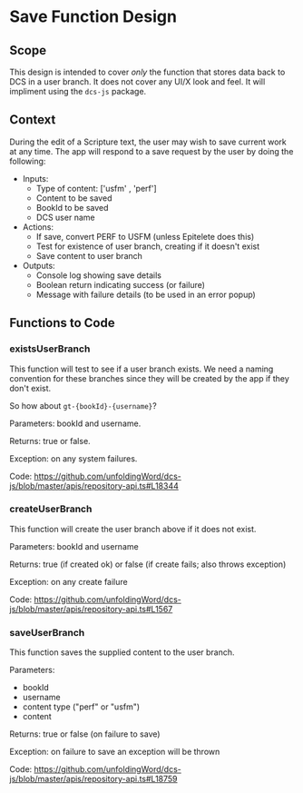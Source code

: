 # Save Function Design

## Scope

This design is intended to cover *only* the function that stores data back to DCS in a user branch. It does not cover any UI/X look and feel. It will impliment using the `dcs-js` package.

## Context

During the edit of a Scripture text, the user may wish to save current work at any time. The app will respond to a save request by the user by doing the following:
- Inputs: 
	- Type of content: ['usfm' , 'perf']
	- Content to be saved
	- BookId to be saved
	- DCS user name
- Actions:
	- If save, convert PERF to USFM (unless Epitelete does this)
	- Test for existence of user branch, creating if it doesn't exist
	- Save content to user branch
- Outputs:
	- Console log showing save details
	- Boolean return indicating success (or failure) 
	- Message with failure details (to be used in an error popup)


## Functions to Code

### existsUserBranch

This function will test to see if a user branch exists. We need a naming convention for these branches since they will be created by the app if they don't exist.

So how about `gt-{bookId}-{username}`?

Parameters: bookId and username.

Returns: true or false. 

Exception: on any system failures.

Code: https://github.com/unfoldingWord/dcs-js/blob/master/apis/repository-api.ts#L18344

### createUserBranch

This function will create the user branch above if it does not exist.

Parameters: bookId and username

Returns: true (if created ok) or false (if create fails; also throws exception)

Exception: on any create failure

Code: https://github.com/unfoldingWord/dcs-js/blob/master/apis/repository-api.ts#L1567

### saveUserBranch

This function saves the supplied content to the user branch.

Parameters: 
- bookId
- username
- content type ("perf" or "usfm")
- content

Returns: true or false (on failure to save)

Exception: on failure to save an exception will be thrown

Code: https://github.com/unfoldingWord/dcs-js/blob/master/apis/repository-api.ts#L18759


